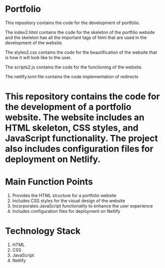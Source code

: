 # Portfolio


This repository contains the code for the development of portfolio.


The index2.html contains the code for the skeleton of the portfilio website and the skeleton has all the important tags of html that are used in the development of the website.


The styles2.css contains the code for the beautification of the website that is how it will look like to the user.


The scripts2.js contains the code for the functioning of the website.


The netlify.toml file contains the code implementation of redirects


# This repository contains the code for the development of a portfolio website. The website includes an HTML skeleton, CSS styles, and JavaScript functionality. The project also includes configuration files for deployment on Netlify.

# Main Function Points

1. Provides the HTML structure for a portfolio website
2. Includes CSS styles for the visual design of the website
3. Incorporates JavaScript functionality to enhance the user experience
4. Includes configuration files for deployment on Netlify

# Technology Stack

1. HTML
2. CSS
3. JavaScript
4. Netlify

